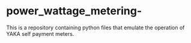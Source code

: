 # power_wattage_metering-
This is a repository containing python files that emulate the operation of YAKA self payment meters.
